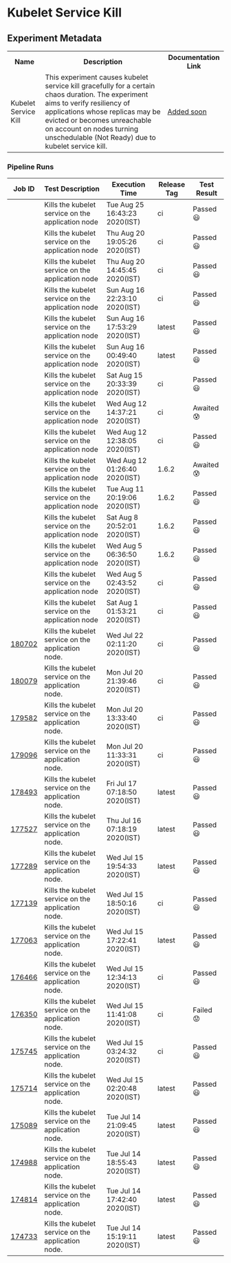 # Kubelet Service Kill

## Experiment Metadata

<table>
<tr>
<th> Name </th>
<th> Description </th>
<th> Documentation Link </th>
</tr>
<tr>
 <td> Kubelet Service Kill </td>
 <td> This experiment causes kubelet service kill gracefully for a certain chaos duration. The experiment aims to verify resiliency of applications whose replicas may be evicted or becomes unreachable on account on nodes turning unschedulable (Not Ready) due to kubelet service kill. </td>
 <td>  <a href=""> Added soon </a> </td>
 </tr>
 </table>

### Pipeline Runs


| Job ID |   Test Description         | Execution Time | Release Tag   | Test Result   |
 |---------|---------------------------| --------------|--------|--------|
|     <a href= "https://gitlab.mayadata.io/litmuschaos/litmus-e2e/-/jobs/"></a>           |  Kills the kubelet service on the application node           | Tue Aug 25 16:43:23 2020(IST)  | ci | Passed :smiley: |
|     <a href= "https://gitlab.mayadata.io/litmuschaos/litmus-e2e/-/jobs/"></a>           |  Kills the kubelet service on the application node           | Thu Aug 20 19:05:26 2020(IST)  | ci | Passed :smiley: |
|     <a href= "https://gitlab.mayadata.io/litmuschaos/litmus-e2e/-/jobs/"></a>           |  Kills the kubelet service on the application node           | Thu Aug 20 14:45:45 2020(IST)  | ci | Passed :smiley: |
|     <a href= "https://gitlab.mayadata.io/litmuschaos/litmus-e2e/-/jobs/"></a>           |  Kills the kubelet service on the application node           | Sun Aug 16 22:23:10 2020(IST)  | ci | Passed :smiley: |
|     <a href= "https://gitlab.mayadata.io/litmuschaos/litmus-e2e/-/jobs/"></a>           |  Kills the kubelet service on the application node           | Sun Aug 16 17:53:29 2020(IST)  | latest | Passed :smiley: |
|     <a href= "https://gitlab.mayadata.io/litmuschaos/litmus-e2e/-/jobs/"></a>           |  Kills the kubelet service on the application node           | Sun Aug 16 00:49:40 2020(IST)  | latest | Passed :smiley: |
|     <a href= "https://gitlab.mayadata.io/litmuschaos/litmus-e2e/-/jobs/"></a>           |  Kills the kubelet service on the application node           | Sat Aug 15 20:33:39 2020(IST)  | ci | Passed :smiley: |
|     <a href= "https://gitlab.mayadata.io/litmuschaos/litmus-e2e/-/jobs/"></a>           |  Kills the kubelet service on the application node           | Wed Aug 12 14:37:21 2020(IST)  | ci | Awaited :cold_sweat: |
|     <a href= "https://gitlab.mayadata.io/litmuschaos/litmus-e2e/-/jobs/"></a>           |  Kills the kubelet service on the application node           | Wed Aug 12 12:38:05 2020(IST)  | ci | Passed :smiley: |
|     <a href= "https://gitlab.mayadata.io/litmuschaos/litmus-e2e/-/jobs/"></a>           |  Kills the kubelet service on the application node           | Wed Aug 12 01:26:40 2020(IST)  | 1.6.2 | Awaited :cold_sweat: |
|     <a href= "https://gitlab.mayadata.io/litmuschaos/litmus-e2e/-/jobs/"></a>           |  Kills the kubelet service on the application node           | Tue Aug 11 20:19:06 2020(IST)  | 1.6.2 | Passed :smiley: |
|     <a href= "https://gitlab.mayadata.io/litmuschaos/litmus-e2e/-/jobs/"></a>           |  Kills the kubelet service on the application node           | Sat Aug  8 20:52:01 2020(IST)  | 1.6.2 | Passed :smiley: |
|     <a href= "https://gitlab.mayadata.io/litmuschaos/litmus-e2e/-/jobs/"></a>           |  Kills the kubelet service on the application node           | Wed Aug  5 06:36:50 2020(IST)  | 1.6.2 | Passed :smiley: |
|     <a href= "https://gitlab.mayadata.io/litmuschaos/litmus-e2e/-/jobs/"></a>           |  Kills the kubelet service on the application node           | Wed Aug  5 02:43:52 2020(IST)  | ci | Passed :smiley: |
|     <a href= "https://gitlab.mayadata.io/litmuschaos/litmus-e2e/-/jobs/"></a>           |  Kills the kubelet service on the application node           | Sat Aug  1 01:53:21 2020(IST)  | ci | Passed :smiley: |
|     <a href= "https://gitlab.mayadata.io/litmuschaos/litmus-e2e/-/jobs/180702">180702</a>           |  Kills the kubelet service on the application node.           | Wed Jul 22 02:11:20 2020(IST)  | ci | Passed :smiley: |
|     <a href= "https://gitlab.mayadata.io/litmuschaos/litmus-e2e/-/jobs/180079">180079</a>           |  Kills the kubelet service on the application node.           | Mon Jul 20 21:39:46 2020(IST)  | ci | Passed :smiley: |
|     <a href= "https://gitlab.mayadata.io/litmuschaos/litmus-e2e/-/jobs/179582">179582</a>           |  Kills the kubelet service on the application node.           | Mon Jul 20 13:33:40 2020(IST)  | ci | Passed :smiley: |
|     <a href= "https://gitlab.mayadata.io/litmuschaos/litmus-e2e/-/jobs/179096">179096</a>           |  Kills the kubelet service on the application node.           | Mon Jul 20 11:33:31 2020(IST)  | ci | Passed :smiley: |
|     <a href= "https://gitlab.mayadata.io/litmuschaos/litmus-e2e/-/jobs/178493">178493</a>           |  Kills the kubelet service on the application node.           | Fri Jul 17 07:18:50 2020(IST)  | latest | Passed :smiley: |
|     <a href= "https://gitlab.mayadata.io/litmuschaos/litmus-e2e/-/jobs/177527">177527</a>           |  Kills the kubelet service on the application node.           | Thu Jul 16 07:18:19 2020(IST)  | latest | Passed :smiley: |
|     <a href= "https://gitlab.mayadata.io/litmuschaos/litmus-e2e/-/jobs/177289">177289</a>           |  Kills the kubelet service on the application node.           | Wed Jul 15 19:54:33 2020(IST)  | latest | Passed :smiley: |
|     <a href= "https://gitlab.mayadata.io/litmuschaos/litmus-e2e/-/jobs/177139">177139</a>           |  Kills the kubelet service on the application node.           | Wed Jul 15 18:50:16 2020(IST)  | ci | Passed :smiley: |
|     <a href= "https://gitlab.mayadata.io/litmuschaos/litmus-e2e/-/jobs/177063">177063</a>           |  Kills the kubelet service on the application node.           | Wed Jul 15 17:22:41 2020(IST)  | latest | Passed :smiley: |
|     <a href= "https://gitlab.mayadata.io/litmuschaos/litmus-e2e/-/jobs/176466">176466</a>           |  Kills the kubelet service on the application node.           | Wed Jul 15 12:34:13 2020(IST)  | ci | Passed :smiley: |
|     <a href= "https://gitlab.mayadata.io/litmuschaos/litmus-e2e/-/jobs/176350">176350</a>           |  Kills the kubelet service on the application node.           | Wed Jul 15 11:41:08 2020(IST)  | ci | Failed :worried: |
|     <a href= "https://gitlab.mayadata.io/litmuschaos/litmus-e2e/-/jobs/175745">175745</a>           |  Kills the kubelet service on the application node.           | Wed Jul 15 03:24:32 2020(IST)  | ci | Passed :smiley: |
|     <a href= "https://gitlab.mayadata.io/litmuschaos/litmus-e2e/-/jobs/175714">175714</a>           |  Kills the kubelet service on the application node.           | Wed Jul 15 02:20:48 2020(IST)  | latest | Passed :smiley: |
|     <a href= "https://gitlab.mayadata.io/litmuschaos/litmus-e2e/-/jobs/175089">175089</a>           |  Kills the kubelet service on the application node.           | Tue Jul 14 21:09:45 2020(IST)  | latest | Passed :smiley: |
|     <a href= "https://gitlab.mayadata.io/litmuschaos/litmus-e2e/-/jobs/174988">174988</a>           |  Kills the kubelet service on the application node.           | Tue Jul 14 18:55:43 2020(IST)  | latest | Passed :smiley: |
|     <a href= "https://gitlab.mayadata.io/litmuschaos/litmus-e2e/-/jobs/174814">174814</a>           |  Kills the kubelet service on the application node.           | Tue Jul 14 17:42:40 2020(IST)  | latest | Passed :smiley: |
 |    <a href= "https://gitlab.mayadata.io/litmuschaos/litmus-e2e/-/jobs/174733">174733</a>   |  Kills the kubelet service on the application node.           |  Tue Jul 14 15:19:11 2020(IST)     |latest  |Passed :smiley:  |
